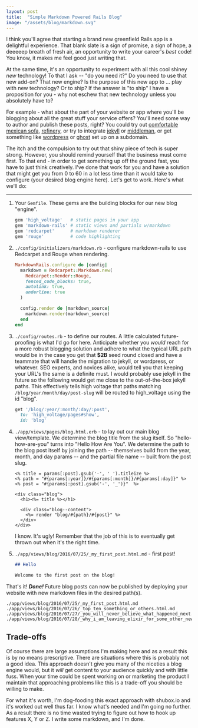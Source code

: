 ```yaml
---
layout: post
title:  "Simple Markdown Powered Rails Blog"
image: "/assets/blog/markdown.svg"
---
```


I think you'll agree that starting a brand new greenfield Rails app is a delightful experience.
That blank slate is a sign of promise, a sign of hope, a deeeeep breath of fresh air, an
opportunity to write your career's *best* code! You know, it makes me feel good just writing that.

At the same time, it's an opportunity to experiment with all this cool shiney *new* technology! To
that I ask -- "do you need it?" Do you need to use that new add-on? That new engine? Is the purpose of
this new app to ... play with new technology? Or to ship? If the answer is "to ship" I
have a proposition for you - why not eschew that new technology unless you absolutely have to?

For example - what about the part of your website or app where you'll be blogging about all the
great stuff your service offers? You'll need some way to author and publish these posts, right?
You could try out [comfortable mexican sofa], [refinery], or try to integrate [jekyll] or [middleman], or
get something like [wordpress] or [ghost] set up on a subdomain.

The itch and the compulsion to try out that shiny piece of tech is super strong.
However, you should remind yourself that the business must come first. To that end - in order to get
something up off the ground fast, you have to just think creatively. I've done that work for you and
have a solution that might get you from 0 to 60 in a lot less time than it would take to configure
(your desired blog engine here). Let's get to work. Here's what we'll do:

* * *

1. Your `Gemfile`. These gems are the building blocks for our new blog "engine".

    ```ruby
    gem 'high_voltage'   # static pages in your app
    gem 'markdown-rails' # static views and partials w/markdown
    gem 'redcarpet'      # markdown renderer
    gem 'rouge'          # code highlighting
    ```

2. `./config/initializers/markdown.rb` - configure markdown-rails to use Redcarpet and Rouge when
   rendering.

    ```ruby
    MarkdownRails.configure do |config|
      markdown = Redcarpet::Markdown.new(
        Redcarpet::Render::Rouge,
        fenced_code_blocks: true,
        autolink: true,
        underline: true
      )

      config.render do |markdown_source|
        markdown.render(markdown_source)
      end
    end
    ```

3. `./config/routes.rb` - to define our routes. A little calculated future-proofing is what I'd go
   for here. Anticipate whether you *would* reach for a more robust blogging solution and adhere to
   what the typical URL path would be in the case you get that **$2B** seed round closed and have a
   teammate that will handle the migration to jekyll, or wordpress, or whatever. SEO experts, and
   novices alike, would tell you that keeping your URL's the same is a definite must. I would
   probably use jekyll in the future so the following would get me close to the out-of-the-box
   jekyll paths. This effectively tells high voltage that paths matching
   `/blog/year/month/day/post-slug` will be routed to high_voltage using the id "blog".

    ```ruby
    get '/blog/:year/:month/:day/:post',
      to: 'high_voltage/pages#show',
      id: 'blog'
    ```

4. `./app/views/pages/blog.html.erb` - to lay out our main blog view/template. We determine the blog
   title from the slug itself. So "hello-how-are-you" turns into "Hello How Are You". We determine
   the path to the blog post itself by joining the path -- themselves build from the year, month,
   and day params -- and the partial file name -- built from the post slug.

    ```erb
    <% title = params[:post].gsub('-', ' ').titleize %>
    <% path = "#{params[:year]}/#{params[:month]}/#{params[:day]}" %>
    <% post = "#{params[:post].gsub('-', '_')}"  %>

    <div class="blog">
      <h1><%= title %></h1>

      <div class="blog--content">
        <%= render "blog/#{path}/#{post}" %>
      </div>
    </div>
    ```

    I know. It's ugly! Remember that the job of this is to eventually get thrown out when it's the
    right time.

5. `./app/views/blog/2016/07/25/_my_first_post.html.md` - first post!

    ```markdown
    ## Hello

    Welcome to the first post on the blog!
    ```

That's it! ***Done!*** Future blog posts can now be published by deploying your website with new markdown
files in the desired path(s).

```
./app/views/blog/2016/07/25/_my_first_post.html.md
./app/views/blog/2016/07/26/_top_ten_something_or_others.html.md
./app/views/blog/2016/07/27/_you_will_never_believe_what_happened_next.html.md
./app/views/blog/2016/07/28/_why_i_am_leaving_elixir_for_some_other_new_thing.html.md
```

## Trade-offs

Of course there are large assumptions I'm making here and as a result this is by no means
prescriptive. There are situations where this is probably not a good idea. This approach doesn't
give you many of the niceties a blog engine would, but it *will* get content to your audience
quickly and with little fuss. When your time could be spent working on or marketing the product I
maintain that approaching problems like this is a trade-off you should be willing to make.

For what it's worth, I'm dog-fooding this exact approach with shubox.io and it's worked out well
thus far. I know what's needed and I'm going no further. As a result there is no time wasted trying
to figure out how to hook up features X, Y or Z. I write some markdown, and I'm done.

[comfortable mexican sofa]: https://github.com/comfy/comfortable-mexican-sofa
[refinery]: http://www.refinerycms.com
[jekyll]: https://github.com/jekyll/jekyll
[middleman]: https://github.com/middleman/middleman
[wordpress]: https://wordpress.com
[ghost]: https://ghost.org/
[redcarpet]: https://github.com/vmg/redcarpet
[markdown-rails]: https://github.com/joliss/markdown-rails

